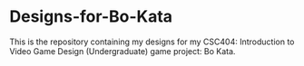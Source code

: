 # Designs-for-Bo-Kata
This is the repository containing my designs for my CSC404: Introduction to Video Game Design (Undergraduate) game project: Bo Kata.
